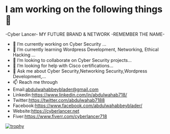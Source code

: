 # I am working on the following things👋


-Cyber Lancer- MY FUTURE BRAND & NETWORK -REMEMBER THE NAME- 
- 🔭 I’m currently working on Cyber Security ...
- 🌱 I’m currently learning Wordpress Development, Networking, Ethical Hacking ...
- 👯 I’m looking to collaborate on Cyber Security projects...
- 🤔 I’m looking for help with Cisco certifications...
- 💬 Ask me about Cyber Security,Networking Security,Wordpress Development,...
- 📫 Reach me through 
- Email:abdulwahabbeyblader@gmail.com
- Linkedin:https://www.linkedin.com/in/abdulwahab718/
- Twitter:https://twitter.com/abdulwahab7188
- Facebook:https://www.facebook.com/abdulwahabbeyblader/
- Website:https://cyberlancer.net
- Fiver:https://www.fiverr.com/cyberlancer718


[![trophy](https://github-profile-trophy.vercel.app/?username=abdulwahab718&theme=onedark)](https://github.com/abdulwhab718/github-profile-trophy)
